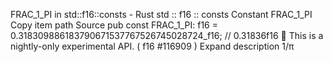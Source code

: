 FRAC_1_PI in std::f16::consts - Rust
std
::
f16
::
consts
Constant
FRAC_1_PI
Copy item path
Source
pub const FRAC_1_PI:
f16
= 0.318309886183790671537767526745028724_f16; // 0.31836f16
🔬
This is a nightly-only experimental API. (
f16
#116909
)
Expand description
1/π